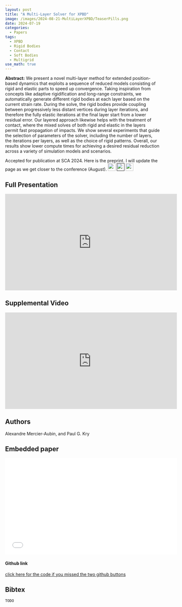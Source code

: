 ```yaml
---
layout: post
title: "A Multi-Layer Solver for XPBD"
image: /images/2024-08-21-MultiLayerXPBD/TeaserPills.png
date: 2024-07-19
categories:
  - Papers
tags:
  - XPBD
  - Rigid Bodies
  - Contact
  - Soft Bodies
  - Multigrid
use_math: true
---
```

**Abstract:** We present a novel multi-layer method for extended position-based dynamics that exploits a sequence of reduced models consisting of rigid and elastic parts to speed up convergence. Taking inspiration from concepts like adaptive rigidification and long-range constraints, we automatically generate different rigid bodies at each layer based on the current strain rate. During the solve, the rigid bodies provide coupling between progressively less distant vertices during layer iterations, and therefore the fully elastic iterations at the final layer start from a lower residual error. Our layered approach likewise helps with the treatment of contact, where the mixed solves of both rigid and elastic in the layers permit fast propagation of impacts. We show several experiments that guide the selection of parameters of the solver, including the number of layers, the iterations per layers, as well as the choice of rigid patterns. Overall, our results show lower compute times for achieving a desired residual reduction across a variety of simulation models and scenarios.

Accepted for publication at SCA 2024. Here is the preprint. I will update the page as we get closer to the conference (August).
[<img src="/Work/icons/pdf.png" width="25"/>](/Work/papers/SCA2024MultiLayerXPBD.pdf)
[<img src="/Work/icons/link.png" width="25"/>]()
[<img src="/Work/icons/github.png" width="25"/>](https://github.com/AlexandreMercierAubin/MultiLayerSolver2024)

## Full Presentation
<iframe width="560" height="315" style="display: block; margin: auto;" src="https://www.youtube.com/embed/6ajlZ5CFhy8" frameborder="0" allow="autoplay; encrypted-media" allowfullscreen></iframe>

## Supplemental Video
<iframe width="560" height="315" style="display: block; margin: auto;" src="https://www.youtube.com/embed/JXlFrHPCJ-0" frameborder="0" allow="autoplay; encrypted-media" allowfullscreen></iframe>

## Authors
Alexandre Mercier-Aubin, and Paul G. Kry

## Embedded paper
 <embed width="560" height="315" style="display: block; margin: auto;" src="/Work/papers/SCA2024MultiLayerXPBD.pdf" type="application/pdf" />

#### Github link
[click here for the code if you missed the two github buttons](https://github.com/AlexandreMercierAubin/MultiLayerSolver2024)

## Bibtex
```
TODO
```